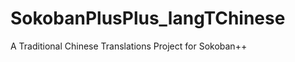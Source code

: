 SokobanPlusPlus_langTChinese
============================

A Traditional Chinese Translations Project for Sokoban++